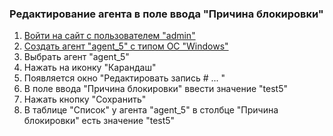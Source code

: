 ### Редактирование агента в поле ввода "Причина блокировки"

1. [Войти на сайт с пользователем "admin"](../../../../0.%20Шаги/1.%20Войти%20на%20сайт%20с%20пользователем%20username.md)
1. [Создать агент "agent_5" с типом ОС "Windows"](../../../../0.%20Шаги/3.%20Создать%20агент%20${agent}%20с%20типом%20ОС%20${os_type}.md)
1. Выбрать агент "agent_5"
1. Нажать на иконку "Карандаш"
1. Появляется окно "Редактировать запись # ... "
1. В поле ввода "Причина блокировки" ввести значение "test5"
1. Нажать кнопку "Сохранить"
1. В таблице "Список"  у агента "agent_5" в столбце "Причина блокировки" есть значение "test5"